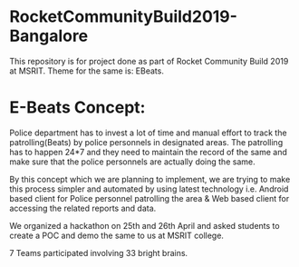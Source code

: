 # RocketCommunityBuild2019-Bangalore
This repository is for project done as part of Rocket Community Build 2019 at MSRIT. Theme for the same is: EBeats.

# E-Beats Concept:
Police department has to invest a lot of time and manual effort to track the patrolling(Beats) by police personnels in designated areas. 
The patrolling has to happen 24*7 and they need to maintain the record of the same and make sure that the police personnels are actually 
doing the same.

By this concept which we are planning to implement, we are trying to make this process simpler and automated by using latest technology i.e. 
Android based client for Police personnel patrolling the area & Web based client for accessing the related reports and data.

We organized a hackathon on 25th and 26th April and asked students to create a POC and demo the same to us at MSRIT college.

7 Teams participated involving 33 bright brains.
